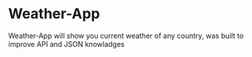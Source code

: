 # Weather-App
Weather-App will show you current weather of any country, was built to improve API and JSON knowladges
